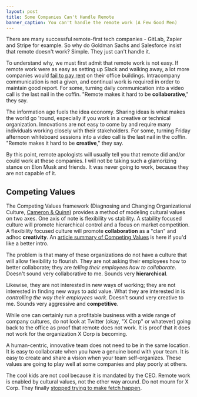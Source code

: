 ```yaml
---
layout: post
title: Some Companies Can't Handle Remote
banner_caption: You can't handle the remote work (A Few Good Men)
---
```


There are many successful remote-first tech companies - GitLab, Zapier and Stripe for example. So why do Goldman Sachs
and Salesforce insist that remote doesn't work? Simple. They just can't handle it.

To understand why, we must first admit that remote work is not easy. If remote work were as easy as setting up Slack and
walking away, a lot more companies would [fail to pay rent] on their office buildings. Intracompany communication is not
a given, and continual work is required in order to maintain good report. For some, turning daily communication into a
video call is the last nail in the coffin. "Remote makes it hard to be **collaborative**," they say.

The information age fuels the idea economy. Sharing ideas is what makes the world go 'round, especially if you work in a
creative or technical organization. Innovations are not easy to come by and require many individuals working closely
with their stakeholders. For some, turning Friday afternoon whiteboard sessions into a video call is the last nail in
the coffin. "Remote makes it hard to be **creative**," they say.

By this point, remote apologists will usually tell you that remote did and/or could work at these companies. I will not
be taking such a glamorizing stance on Elon Musk and friends. It was never going to work, because they are not capable
of it.

## Competing Values

The Competing Values framework (Diagnosing and Changing Organizational Culture, [Cameron & Quinn]) provides a method of
modeling cultural values on two axes. One axis of note is flexibility vs stability. A stability focused culture will
promote hierarchical control and a focus on market competition. A flexibility focused culture will promote
**collaboration** as a "clan" and adhoc **creativity**. An [article summary of Competing Values] is here if you'd like a
better intro.

The problem is that many of these organizations do not have a culture that will allow flexibility to flourish. They are
not asking their employees how to better collaborate; they are *telling their employees how to collaborate*. Doesn't
sound very collaborative to me. Sounds very **hierarchical**.

Likewise, they are not interested in new ways of working; they are not interested in finding new ways to add value. What
they are interested in is *controlling the way their employees work*. Doesn't sound very creative to me. Sounds very
aggressive and **competitive**.

While one can certainly run a profitable business with a wide range of company cultures, do not look at Twitter
(okay, "X Corp" or whatever) going back to the office as proof that remote does not work. It is proof that it does not
work for the organization X Corp is becoming.

A human-centric, innovative team does not need to be in the same location. It is easy to collaborate when you have a
genuine bond with your team. It is easy to create and share a vision when your team self-organizes. These values are
going to play well at some companies and play poorly at others.

The cool kids are not cool because it is mandated by the CEO. Remote work is enabled by cultural values, not the other
way around. Do not mourn for X Corp. They finally [stopped trying to make fetch happen].

[Cameron & Quinn]: https://www.amazon.com/Diagnosing-Changing-Organizational-Culture-Third/dp/0470650265
[fail to pay rent]: https://www.businessinsider.com/elon-musk-twitter-lawsuit-he-never-planned-to-pay-rent-2023-5
[article summary of Competing Values]: https://orghacking.com/the-competing-values-framework-culture-contract-quinn-nobl-7d1471c2cbe9
[stopped trying to make fetch happen]: https://youtu.be/jjt9Qx9MBPk
